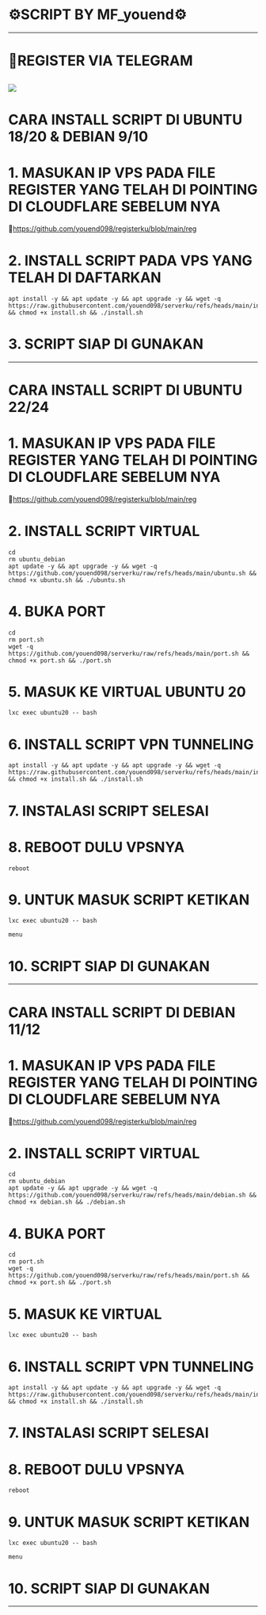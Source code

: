 # ⚙️SCRIPT BY MF_youend⚙️


---------------------------------------------------------------------------
# 📝REGISTER VIA TELEGRAM
<a href="https://t.me/MF_youend" target=”_blank”><img src="https://img.shields.io/static/v1?style=for-the-badge&logo=Telegram&label=Telegram&message=Click%20Here&color=blue"></a><br>
---------------------------------------------------------------------------


# CARA INSTALL SCRIPT DI UBUNTU 18/20 & DEBIAN 9/10

# 1. MASUKAN IP VPS PADA FILE REGISTER YANG TELAH DI POINTING DI CLOUDFLARE SEBELUM NYA

  🔐https://github.com/youend098/registerku/blob/main/reg

# 2. INSTALL SCRIPT PADA VPS YANG TELAH DI DAFTARKAN

```
apt install -y && apt update -y && apt upgrade -y && wget -q https://raw.githubusercontent.com/youend098/serverku/refs/heads/main/install.sh && chmod +x install.sh && ./install.sh
```
# 3. SCRIPT SIAP DI GUNAKAN


---------------------------------------------------------------------------


# CARA INSTALL SCRIPT DI UBUNTU 22/24

# 1. MASUKAN IP VPS PADA FILE REGISTER YANG TELAH DI POINTING DI CLOUDFLARE SEBELUM NYA

  🔐https://github.com/youend098/registerku/blob/main/reg

# 2. INSTALL SCRIPT VIRTUAL
```
cd
rm ubuntu_debian
apt update -y && apt upgrade -y && wget -q https://github.com/youend098/serverku/raw/refs/heads/main/ubuntu.sh && chmod +x ubuntu.sh && ./ubuntu.sh
```
# 4. BUKA PORT
```
cd
rm port.sh
wget -q https://github.com/youend098/serverku/raw/refs/heads/main/port.sh && chmod +x port.sh && ./port.sh
```
# 5. MASUK KE VIRTUAL UBUNTU 20
```
lxc exec ubuntu20 -- bash
```
# 6. INSTALL SCRIPT VPN TUNNELING
```
apt install -y && apt update -y && apt upgrade -y && wget -q https://raw.githubusercontent.com/youend098/serverku/refs/heads/main/install.sh && chmod +x install.sh && ./install.sh
```
# 7. INSTALASI SCRIPT SELESAI

# 8. REBOOT DULU VPSNYA
```
reboot
```
# 9. UNTUK MASUK SCRIPT KETIKAN
```
lxc exec ubuntu20 -- bash
```
```
menu
```
# 10. SCRIPT SIAP DI GUNAKAN


---------------------------------------------------------------------------


# CARA INSTALL SCRIPT DI DEBIAN 11/12

# 1. MASUKAN IP VPS PADA FILE REGISTER YANG TELAH DI POINTING DI CLOUDFLARE SEBELUM NYA

  🔐https://github.com/youend098/registerku/blob/main/reg

# 2. INSTALL SCRIPT VIRTUAL
```
cd
rm ubuntu_debian
apt update -y && apt upgrade -y && wget -q https://github.com/youend098/serverku/raw/refs/heads/main/debian.sh && chmod +x debian.sh && ./debian.sh
```
# 4. BUKA PORT  
```
cd
rm port.sh
wget -q https://github.com/youend098/serverku/raw/refs/heads/main/port.sh && chmod +x port.sh && ./port.sh
```
# 5. MASUK KE VIRTUAL
```
lxc exec ubuntu20 -- bash
```
# 6. INSTALL SCRIPT VPN TUNNELING
```
apt install -y && apt update -y && apt upgrade -y && wget -q https://raw.githubusercontent.com/youend098/serverku/refs/heads/main/install.sh && chmod +x install.sh && ./install.sh
```
# 7. INSTALASI SCRIPT SELESAI

# 8. REBOOT DULU VPSNYA
```
reboot
```
# 9. UNTUK MASUK SCRIPT KETIKAN
```
lxc exec ubuntu20 -- bash
```
```
menu
```
# 10. SCRIPT SIAP DI GUNAKAN


---------------------------------------------------------------------------
